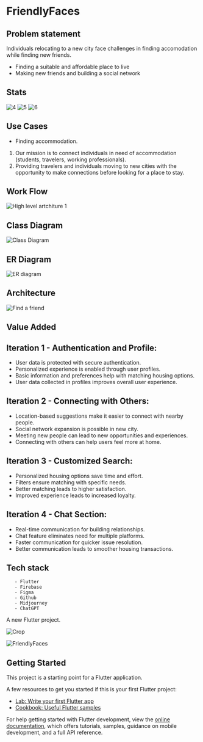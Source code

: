 # FriendlyFaces
## Problem statement 
Individuals relocating to a new city face challenges in finding accomodation while finding new friends.
- Finding a suitable and affordable place to live
- Making new friends and building a social network

## Stats
![4](https://user-images.githubusercontent.com/84622044/220990216-334b19ef-7ee9-4b47-940d-afbbcbb8bf60.png)
![5](https://user-images.githubusercontent.com/84622044/220990681-5bef81be-02b1-4f1b-873f-e70bd719d2a1.png)
![6](https://user-images.githubusercontent.com/84622044/220990751-d9da10a3-c061-4dc2-b2fd-1f36cb215b75.png)

## Use Cases
- Finding accommodation.
1. Our mission is to connect individuals in need of accommodation (students, travelers, working professionals).
2. Providing travelers and individuals moving to new cities with the opportunity to make connections before looking for a place to stay.


## Work Flow
![High level artchiture 1](https://user-images.githubusercontent.com/84622044/220991228-d355b32e-f895-4072-af21-009f126cd922.png)

## Class Diagram
![Class Diagram](https://user-images.githubusercontent.com/84622044/220990882-1192be64-3709-4de8-a649-df6d156c5175.png)

## ER Diagram
![ER diagram](https://user-images.githubusercontent.com/84622044/220991006-2f54c967-f477-4576-98c7-16b354b80703.png)

## Architecture
![Find a friend](https://user-images.githubusercontent.com/84622044/220996025-987bc83e-f6ff-436a-aa87-fbd281abb33f.png)

## Value Added

## Iteration 1 - Authentication and Profile:
- User data is protected with secure authentication.
- Personalized experience is enabled through user profiles.
- Basic information and preferences help with matching housing options.
- User data collected in profiles improves overall user experience.

## Iteration 2 - Connecting with Others:
- Location-based suggestions make it easier to connect with nearby people.
- Social network expansion is possible in new city.
- Meeting new people can lead to new opportunities and experiences.
- Connecting with others can help users feel more at home.

## Iteration 3 - Customized Search:
- Personalized housing options save time and effort.
- Filters ensure matching with specific needs.
- Better matching leads to higher satisfaction.
- Improved experience leads to increased loyalty.

## Iteration 4 - Chat Section:
- Real-time communication for building relationships.
- Chat feature eliminates need for multiple platforms.
- Faster communication for quicker issue resolution.
- Better communication leads to smoother housing transactions.

## Tech stack
       - Flutter
       - Firebase
       - Figma
       - Github
       - Midjourney
       - ChatGPT


A new Flutter project.

![Crop](https://user-images.githubusercontent.com/84622044/220988153-1fb3fe6e-8043-4255-b047-8de8481252f5.png)

![FriendlyFaces](https://user-images.githubusercontent.com/84622044/220984713-45d82cca-3232-41ce-9cd7-0e26852552c2.png)



## Getting Started

This project is a starting point for a Flutter application.

A few resources to get you started if this is your first Flutter project:

- [Lab: Write your first Flutter app](https://docs.flutter.dev/get-started/codelab)
- [Cookbook: Useful Flutter samples](https://docs.flutter.dev/cookbook)

For help getting started with Flutter development, view the
[online documentation](https://docs.flutter.dev/), which offers tutorials,
samples, guidance on mobile development, and a full API reference.
